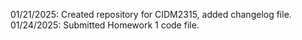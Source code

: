 01/21/2025: Created repository for CIDM2315, added changelog file.
01/24/2025: Submitted Homework 1 code file.
